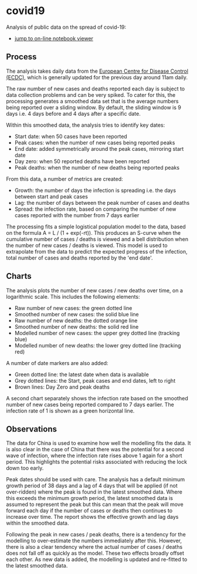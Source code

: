 # covid19
Analysis of public data on the spread of covid-19:
* [jump to on-line notebook viewer](https://nbviewer.jupyter.org/github/TonyM1958/covid19/blob/master/covid.ipynb)

## Process
The analysis takes daily data from the [European Centre for Disease Control (ECDC)](https://www.ecdc.europa.eu/en/publications-data/download-todays-data-geographic-distribution-covid-19-cases-worldwide), which is generally updated for the previous day around 11am daily.

The raw number of new cases and deaths reported each day is subject to data collection problems and can be very spiked. To cater for this, the processing generates a smoothed data set that is the average numbers being reported over a sliding window. By default, the sliding window is 9 days i.e. 4 days before and 4 days after a specific date.

Within this smoothed data, the analysis tries to identify key dates:
* Start date: when 50 cases have been reported
* Peak cases: when the number of new cases being reported peaks
* End date: added symmetrically around the peak cases, mirroring start date
* Day zero: when 50 reported deaths have been reported
* Peak deaths: when the number of new deaths being reported peaks

From this data, a number of metrics are created:
* Growth: the number of days the infection is spreading i.e. the days between start and peak cases
* Lag: the number of days between the peak number of cases and deaths
* Spread: the infection rate, based on comparing the number of new cases reported with the number from 7 days earlier

The processing fits a simple logistical population model to the data, based on the formula A = L / (1 + exp(-rt)). This produces an S-curve when the cumulative number of cases / deaths is viewed and a bell distribution when the number of new cases / deaths is viewed. This model is used to extrapolate from the data to predict the expected progress of the infection, total number of cases and deaths reported by the 'end date'.

## Charts
The analysis plots the number of new cases / new deaths over time, on a logarithmic scale. This includes the following elements:
* Raw number of new cases: the green dotted line
* Smoothed number of new cases: the solid blue line
* Raw number of new deaths: the dotted orange line
* Smoothed number of new deaths: the solid red line
* Modelled number of new cases: the upper grey dotted line (tracking blue)
* Modelled number of new deaths: the lower grey dotted line (tracking red)

A number of date markers are also added:
* Green dotted line: the latest date when data is available
* Grey dotted lines: the Start, peak cases and end dates, left to right
* Brown lines: Day Zero and peak deaths

A second chart separately shows the infection rate based on the smoothed number of new cases being reported compared to 7 days earlier. The infection rate of 1 is shown as a green horizontal line.

## Observations
The data for China is used to examine how well the modelling fits the data. It is also clear in the case of China that there was the potential for a second wave of infection, where the infection rate rises above 1 again for a short period. This highlights the potential risks associated with reducing the lock down too early.

Peak dates should be used with care. The analysis has a default minimum growth period of 38 days and a lag of 4 days that will be applied (if not over-ridden) where the peak is found in the latest smoothed data. Where this exceeds the minimum growth period, the latest smoothed data is assumed to represent the peak but this can mean that the peak will move forward each day if the number of cases or deaths then continues to increase over time. The report shows the effective growth and lag days within the smoothed data.

Following the peak in new cases / peak deaths, there is a tendency for the modelling to over-estimate the numbers immediately after this. However, there is also a clear tendency where the actual number of cases / deaths does not fall off as quickly as the model. These two effects broadly offset each other. As new data is added, the modelling is updated and re-fitted to the latest smoothed data.

